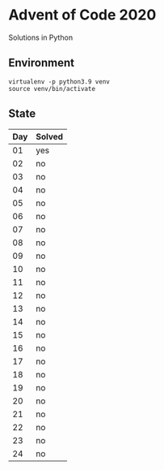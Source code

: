 # Advent of Code 2020

Solutions in Python

## Environment

```
virtualenv -p python3.9 venv
source venv/bin/activate
```

## State

Day | Solved
---|---
01 | yes
02 | no
03 | no
04 | no
05 | no
06 | no
07 | no
08 | no
09 | no
10 | no
11 | no
12 | no
13 | no
14 | no
15 | no
16 | no
17 | no
18 | no
19 | no
20 | no
21 | no
22 | no
23 | no
24 | no
